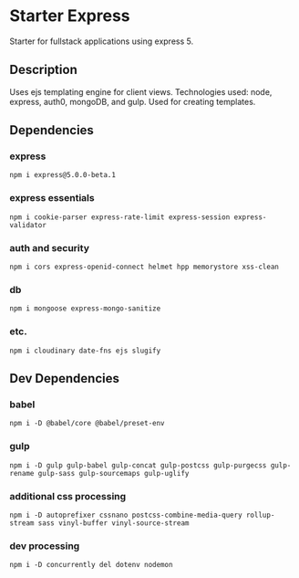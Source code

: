 # Starter Express 
Starter for fullstack applications using express 5. 
## Description 
Uses ejs templating engine for client views. Technologies used: node, express, auth0, mongoDB, and gulp. Used for creating templates.

##  Dependencies

### express

```
npm i express@5.0.0-beta.1
```
### express essentials
```
npm i cookie-parser express-rate-limit express-session express-validator
```
### auth and security
```
npm i cors express-openid-connect helmet hpp memorystore xss-clean
```
### db
```
npm i mongoose express-mongo-sanitize
```
### etc.
```
npm i cloudinary date-fns ejs slugify
```
## Dev Dependencies

### babel
```
npm i -D @babel/core @babel/preset-env
```
### gulp
```
npm i -D gulp gulp-babel gulp-concat gulp-postcss gulp-purgecss gulp-rename gulp-sass gulp-sourcemaps gulp-uglify
```
### additional css processing
```
npm i -D autoprefixer cssnano postcss-combine-media-query rollup-stream sass vinyl-buffer vinyl-source-stream
```
### dev processing
```
npm i -D concurrently del dotenv nodemon 
```
